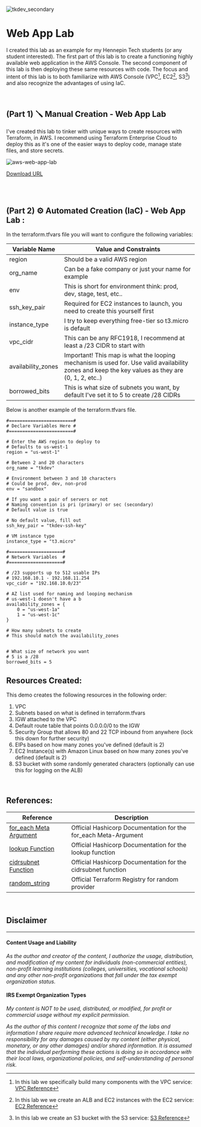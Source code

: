 
![tkdev_secondary](https://github.com/user-attachments/assets/45692378-8f3e-4df0-adb4-74b4d047a0d8)

# Web App Lab

I created this lab as an example for my Hennepin Tech students (or any student interested). The first part of this lab is to create a functioning highly available web application in the AWS Console. The second component of this lab is then deploying these same resources with code. The focus and intent of this lab is to both familiarize with AWS Console (VPC[^1], EC2[^2], S3[^3]) and also recognize the advantages of using IaC.  

[^1]: In this lab we specifically build many components with the VPC service: [VPC Reference](https://docs.aws.amazon.com/vpc/latest/userguide/what-is-amazon-vpc.html)
[^2]: In this lab we we create an ALB and EC2 instances with the EC2 service: [EC2 Reference](https://docs.aws.amazon.com/AWSEC2/latest/UserGuide/concepts.html)
[^3]: In this lab we create an S3 bucket with the S3 service: [S3 Reference](https://docs.aws.amazon.com/AmazonS3/latest/userguide/Welcome.html)

<br>

## (Part 1) 🪛 Manual Creation - Web App Lab

I've created this lab to tinker with unique ways to create resources with Terraform, in AWS. I recommend using Terraform Enterprise Cloud to deploy this as it's one of the easier ways to deploy code, manage state files, and store secrets. 

![aws-web-app-lab](https://github.com/user-attachments/assets/f7cf8534-6de9-4748-bc52-3e3efc02daa6)

[Download URL](https://tkdev-content.s3.us-east-1.amazonaws.com/Cloud/tkdev-webapp-w-lb-lab.pdf)


<br>
<br>

## (Part 2) ⚙️ Automated Creation (IaC) - Web App Lab :

In the terraform.tfvars file you will want to configure the following variables:

| Variable Name | Value and Constraints |
| ---------------|------------------------------|
| region | Should be a valid AWS region |
| org_name | Can be a fake company or just your name for example | 
| env | This is short for environment think: prod, dev, stage, test, etc.. | 
| ssh_key_pair | Required for EC2 instances to launch, you need to create this yourself first |
| instance_type | I try to keep everything free-tier so t3.micro is default | 
| vpc_cidr | This can be any RFC1918, I recommend at least a /23 CIDR to start with |
| availability_zones | Important! This map is what the looping mechanism is used for. Use valid availability zones and keep the key values as they are (0, 1, 2, etc..) |
| borrowed_bits | This is what size of subnets you want, by default I've set it to 5 to create /28 CIDRs | 

Below is another example of the terraform.tfvars file.

```
#========================#
# Declare Variables Here #
#========================#

# Enter the AWS region to deploy to
# Defaults to us-west-1
region = "us-west-1"

# Between 2 and 20 characters
org_name = "tkdev"

# Environment between 3 and 10 characters
# Could be prod, dev, non-prod
env = "sandbox"

# If you want a pair of servers or not
# Naming convention is pri (primary) or sec (secondary)
# Default value is true

# No default value, fill out
ssh_key_pair = "tkdev-ssh-key"

# VM instance type
instance_type = "t3.micro"

#====================#
# Network Variables  #
#====================#

# /23 supports up to 512 usable IPs
# 192.168.10.1 - 192.168.11.254
vpc_cidr = "192.168.10.0/23"

# AZ list used for naming and looping mechanism
# us-west-1 doesn't have a b
availability_zones = {
    0 = "us-west-1a"
    1 = "us-west-1c"
}

# How many subnets to create
# This should match the availability_zones


# What size of network you want
# 5 is a /28
borrowed_bits = 5

```
## Resources Created:
This demo creates the following resources in the following order:

1. VPC
2. Subnets based on what is defined in terraform.tfvars
3. IGW attached to the VPC
4. Default route table that points 0.0.0.0/0 to the IGW
5. Security Group that allows 80 and 22 TCP inbound from anywhere (lock this down for further security)
6. EIPs based on how many zones you've defined (default is 2)
7. EC2 Instance(s) with Amazon Linux based on how many zones you've defined (default is 2)
8. S3 bucket with some randomly generated characters (optionally can use this for logging on the ALB) 


<br>

## References:

| Reference      | Description   | 
| ---------------|---------------|
| [for_each Meta Argument](https://developer.hashicorp.com/terraform/language/meta-arguments/for_each)| Official Hashicorp Documentation for the for_each Meta-Argument
| [lookup Function](https://developer.hashicorp.com/terraform/language/functions/lookup) | Official Hashicorp Documentation for the lookup function
| [cidrsubnet Function](https://developer.hashicorp.com/terraform/language/functions/cidrsubnet) | Official Hashicorp Documentation for the cidrsubnet function
| [random_string](https://registry.terraform.io/providers/hashicorp/random/3.0.0/docs/resources/string) | Official Terraform Registry for random provider

<br>

## Disclaimer
---
#### Content Usage and Liability

*As the author and creator of the content, I authorize the usage, distribution, and modification of my content for individuals (non-commercial entities), non-profit learning institutions (colleges, universities, vocational schools) and any other non-profit organizations that fall under the tax exempt organization status.*

#### IRS Exempt Organization Types

*My content is NOT to be used, distributed, or modified, for profit or commercial usage without my explicit permission.*

*As the author of this content I recognize that some of the labs and information I share require more advanced technical knowledge. I take no responsibility for any damages caused by my content (either physical, monetary, or any other damages) and/or shared information. It is assumed that the individual performing these actions is doing so in accordance with their local laws, organizational policies, and self-understanding of personal risk.*
